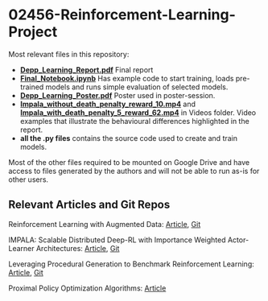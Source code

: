 # 02456-Reinforcement-Learning-Project

Most relevant files in this repository:
* **[Depp_Learning_Report.pdf](https://github.com/SebastianLarssonDTU/02456-Reinforcement-Learning-Project/blob/main/Depp_Learning_Report.pdf)** Final report
* **[Final_Notebook.ipynb](https://github.com/SebastianLarssonDTU/02456-Reinforcement-Learning-Project/blob/main/Final_Notebook.ipynb)** Has example code to start training, loads pre-trained models and runs simple evaluation of selected models.
* **[Depp_Learning_Poster.pdf](https://github.com/SebastianLarssonDTU/02456-Reinforcement-Learning-Project/blob/main/Depp_Learning_Poster.pdf)** Poster used in poster-session.
* **[Impala_without_death_penalty_reward_10.mp4](https://github.com/SebastianLarssonDTU/02456-Reinforcement-Learning-Project/blob/main/Videos/Impala_without_death_penalty_reward_10.mp4)** and **[Impala_with_death_penalty_5_reward_62.mp4](https://github.com/SebastianLarssonDTU/02456-Reinforcement-Learning-Project/blob/main/Videos/Impala_with_death_penalty_5_reward_62.mp4)** in Videos folder. Video examples that illustrate the behavioural differences highlighted in the report. 
* **all the .py files** contains the source code used to create and train models.

Most of the other files required to be mounted on Google Drive and have access to files generated by the authors and will not be able to run as-is for other users.


## Relevant Articles and Git Repos
Reinforcement Learning with Augmented Data:
[Article](https://arxiv.org/abs/2004.14990), [Git](https://github.com/MishaLaskin/rad)

IMPALA: Scalable Distributed Deep-RL with Importance Weighted Actor-Learner Architectures:
[Article](https://arxiv.org/pdf/1802.01561.pdf), [Git](https://github.com/deepmind/scalable_agent)

Leveraging Procedural Generation to Benchmark Reinforcement Learning:
[Article](https://arxiv.org/pdf/1912.01588.pdf), [Git](https://github.com/openai/procgen)

Proximal Policy Optimization Algorithms:
[Article](https://arxiv.org/pdf/1707.06347.pdf)

